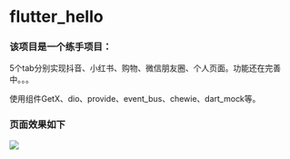 # flutter_hello

### 该项目是一个练手项目：
5个tab分别实现抖音、小红书、购物、微信朋友圈、个人页面。功能还在完善中。。。

使用组件GetX、dio、provide、event_bus、chewie、dart_mock等。

### 页面效果如下
![](https://github.com/kandyyk/flutter_hello/assets/106481734/070ec825-f988-40b0-98a8-4889493c4b3a)
